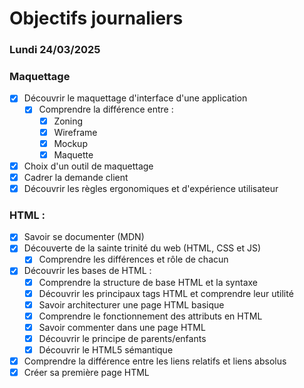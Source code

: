 # Objectifs journaliers

### Lundi 24/03/2025

### Maquettage

- [x] Découvrir le maquettage d'interface d'une application
  - [x] Comprendre la différence entre :
    - [x] Zoning
    - [x] Wireframe
    - [x] Mockup
    - [x] Maquette
- [x] Choix d'un outil de maquettage
- [x] Cadrer la demande client
- [x] Découvrir les règles ergonomiques et d'expérience utilisateur

### HTML :

- [x] Savoir se documenter (MDN)
- [x] Découverte de la sainte trinité du web (HTML, CSS et JS)
  - [x] Comprendre les différences et rôle de chacun
- [x] Découvrir les bases de HTML :
  - [x] Comprendre la structure de base HTML et la syntaxe
  - [x] Découvrir les principaux tags HTML et comprendre leur utilité
  - [x] Savoir architecturer une page HTML basique
  - [x] Comprendre le fonctionnement des attributs en HTML
  - [x] Savoir commenter dans une page HTML
  - [x] Découvrir le principe de parents/enfants
  - [x] Découvrir le HTML5 sémantique
- [x] Comprendre la différence entre les liens relatifs et liens absolus
- [x] Créer sa première page HTML
